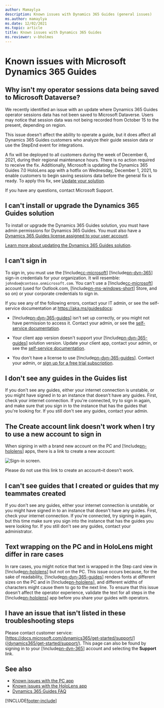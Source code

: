 ```yaml
---
author: Mamaylya
description: Known issues with Dynamics 365 Guides (general issues)
ms.author: mamaylya
ms.date: 12/02/2021
ms.topic: article
title: Known issues with Dynamics 365 Guides
ms.reviewer: v-bholmes
---
```


# Known issues with Microsoft Dynamics 365 Guides

## Why isn't my operator sessions data being saved to Microsoft Dataverse? 

We recently identified an issue with an update where Dynamics 365 Guides operator sessions data has not been saved to Microsoft Dataverse. Users may notice that session data was not being recorded from October 15 to the present, depending on region.

This issue doesn’t affect the ability to operate a guide, but it does affect all Dynamics 365 Guides customers who analyze their guide session data or use the StepEnd event for integrations. 

A fix will be deployed to all customers during the week of December 6, 2021, during their regional maintenance hours. There is no action required to receive the fix. Additionally, Microsoft is updating the Dynamics 365 Guides 7.0 HoloLens app with a hotfix on Wednesday, December 1, 2021, to enable customers to begin saving sessions data before the general fix is ready. To apply this fix, see [Update your solution](upgrade.md).

If you have any questions, contact Microsoft Support.

## I can't install or upgrade the Dynamics 365 Guides solution

To install or upgrade the Dynamics 365 Guides solution, you must have admin permissions for Dynamics 365 Guides. You must also have a [Dynamics 365 Guides license assigned to your user account](add-users.md#assign-a-dynamics-365-guides-license-to-an-existing-user).

[Learn more about updating the Dynamics 365 Guides solution](upgrade.md).

## I can't sign in

To sign in, you must use the [!include[cc-microsoft](../includes/cc-microsoft.md)] [!include[pn-dyn-365](../includes/pn-dyn-365.md)] sign-in credentials for your organization. It will resemble: `johndoe@contoso.onmicrosoft.com`. You can't use a [!include[cc-microsoft](../includes/cc-microsoft.md)] account (used for Outlook.com, [!include[pn-ms-windows-short](../includes/pn-ms-windows-short.md)] Store, and so on) or your corporate credentials to sign in. 

If you see any of the following errors, contact your IT admin, or see the self-service documentation at <https://aka.ms/guidesdocs>:

- [!include[pn-dyn-365-guides](../includes/pn-dyn-365-guides.md)] isn't set up correctly, or you might not have permission to access it. Contact your admin, or see the [self-service documentation](./index.md).

- Your client app version doesn't support your [!include[pn-dyn-365-guides](../includes/pn-dyn-365-guides.md)] solution version. Update your client app, contact your admin, or see the [self-service documentation](./index.md).

- You don't have a license to use [!include[pn-dyn-365-guides](../includes/pn-dyn-365-guides.md)]. Contact your admin, or [sign up for a free trial subscription](setup.md).

## I don't see any guides in the Guides list

If you don't see any guides, either your internet connection is unstable, or you might have signed in to an instance that doesn't have any guides. First, check your internet connection. If you're connected, try to sign in again, and make sure that you sign in to the instance that has the guides that you're looking for. If you still don't see any guides, contact your admin.

## The Create account link doesn't work when I try to use a new account to sign in

When signing in with a brand new account on the PC and [!include[pn-hololens](../includes/pn-hololens.md)] apps, there is a link to create a new account:

![Sign-in screen.](media/sign-in-screen.PNG "Sign-in screen")
 
Please do not use this link to create an account–it doesn't work.

## I can't see guides that I created or guides that my teammates created

If you don't see any guides, either your internet connection is unstable, or you might have signed in to an instance that doesn't have any guides. First, check your internet connection. If you're connected, try signing in again, but this time make sure you sign into the instance that has the guides you were looking for. If you still don't see any guides, contact your administrator.

## Text wrapping on the PC and in HoloLens might differ in rare cases

In rare cases, you might notice that text is wrapped in the Step card view in [!include[pn-hololens](../includes/pn-hololens.md)] but not on the PC. This issue occurs because, for the sake of readability, [!include[pn-dyn-365-guides](../includes/pn-dyn-365-guides.md)] renders fonts at different sizes on the PC and in [!include[pn-hololens](../includes/pn-hololens.md)], and different widths of characters might cause them to go to the next line. To ensure that this issue doesn't affect the operator experience, validate the text for all steps in the [!include[pn-hololens](../includes/pn-hololens.md)] app before you share your guides with operators.

## I have an issue that isn't listed in these troubleshooting steps

Please contact customer service: [https://docs.microsoft.com/dynamics365/get-started/support/](/dynamics365/get-started/support/). This page can also be found by signing in to your [!include[pn-dyn-365](../includes/pn-dyn-365.md)] account and selecting the **Support** link.

## See also

- [Known issues with the PC app](known-issues-pc-app.md)
- [Known issues with the HoloLens app](known-issues-hololens-app.md)
- [Dynamics 365 Guides FAQ](faq.md)



[!INCLUDE[footer-include](../includes/footer-banner.md)]
